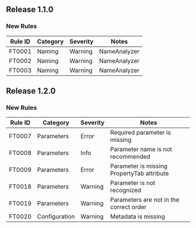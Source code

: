 ## Release 1.1.0

### New Rules

 Rule ID | Category | Severity | Notes          
---------|----------|----------|----------------
 FT0001  | Naming   | Warning  | NameAnalyzer 
 FT0002  | Naming   | Warning  | NameAnalyzer 
 FT0003  | Naming   | Warning  | NameAnalyzer 

## Release 1.2.0

### New Rules

Rule ID | Category      | Severity | Notes          
--------|---------------|----------|----------------
FT0007  | Parameters    | Error    | Required parameter is missing
FT0008  | Parameters    | Info     | Parameter name is not recommended
FT0009  | Parameters    | Error    | Parameter is missing PropertyTab attribute
FT0018  | Parameters    | Warning  | Parameter is not recognized
FT0019  | Parameters    | Warning  | Parameters are not in the correct order
FT0020  | Configuration | Warning  | Metadata is missing
